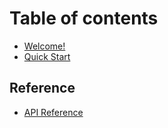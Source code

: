 # Table of contents

* [Welcome!](README.md)
* [Quick Start](quick-start.md)

## Reference

* [API Reference](reference/api-reference.md)

